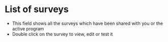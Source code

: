 # List of surveys 
- This field shows all the surveys which have been shared with you or the active program
- Double click on the survey to view, edit or test it 